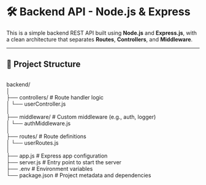 # 🛠️ Backend API - Node.js & Express

This is a simple backend REST API built using **Node.js** and **Express.js**, with a clean architecture that separates **Routes**, **Controllers**, and **Middleware**.

---

## 📁 Project Structure  <br>
<pre></pre>
backend/  <br>
│                   <br>
├── controllers/              # Route handler logic   <br>
│ └── userController.js    <br>
│                                <br>
├── middleware/              # Custom middleware (e.g., auth, logger)  <br>
│ └── authMiddleware.js  <br>
│                            <br>
├── routes/                 # Route definitions  <br>
│ └── userRoutes.js   <br>
│                      <br>
├── app.js                 # Express app configuration                          <br>
├── server.js              # Entry point to start the server                <br>
├── .env                   # Environment variables                              <br>
└── package.json          # Project metadata and dependencies              <br>

</pre>
